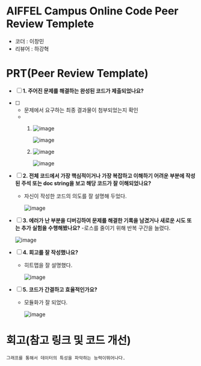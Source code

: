 # AIFFEL Campus Online Code Peer Review Templete
- 코더 : 이창민
- 리뷰어 : 하강혁


# PRT(Peer Review Template)
- [ ]  **1. 주어진 문제를 해결하는 완성된 코드가 제출되었나요?**
- [ ]  
    - 문제에서 요구하는 최종 결과물이 첨부되었는지 확인
    - 
        1.
           ![image](https://github.com/user-attachments/assets/a66d9bbf-b572-4c9b-aa99-6eb33ca77c4e)

           ![image](https://github.com/user-attachments/assets/1e0cede1-13a0-4414-a9ae-8fd45cb125c7)
     
        2.
           ![image](https://github.com/user-attachments/assets/9ea3c32f-9a0a-4294-add7-902b5081a582)

           ![image](https://github.com/user-attachments/assets/c284771d-c81d-4a02-90a4-3c7df5d8efd5)

    
- [ ]  **2. 전체 코드에서 가장 핵심적이거나 가장 복잡하고 이해하기 어려운 부분에 작성된 
주석 또는 doc string을 보고 해당 코드가 잘 이해되었나요?**
    - 자신이 작성한 코드의 의도를 잘 설명해 두었다.

      ![image](https://github.com/user-attachments/assets/843c4e83-114f-4886-836e-b14199abe93e)
        
- [ ]  **3. 에러가 난 부분을 디버깅하여 문제를 해결한 기록을 남겼거나
새로운 시도 또는 추가 실험을 수행해봤나요?**
    -로스를 줄이기 위해 반복 구간을 늘렸다.
    
     ![image](https://github.com/user-attachments/assets/27522c80-f79c-4e96-b3c7-19098c4e02b5)

        
- [ ]  **4. 회고를 잘 작성했나요?**
    - 히트맵을 잘 설명했다.
    
      ![image](https://github.com/user-attachments/assets/47c757b0-8d13-4a0e-bd57-096f3942e7ea)

        
- [ ]  **5. 코드가 간결하고 효율적인가요?**
    - 모듈화가 잘 되었다.

      ![image](https://github.com/user-attachments/assets/24e081ad-c6a3-4e1f-8821-11780282c2ef)



# 회고(참고 링크 및 코드 개선)
```
그래프를 통해서 데이터의 특성을 파악하는 능력이뛰어나다. 
```
